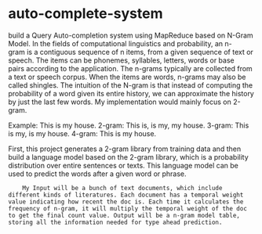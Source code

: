 # auto-complete-system

build a Query Auto-completion system using MapReduce based on N-Gram Model. 
In the fields of computational linguistics and probability, an n-gram is a contiguous sequence of n items, from a given sequence of text or speech. The items can be phonemes, syllables, letters, words or base pairs according to the application. The n-grams typically are collected from a text or speech corpus. When the items are words, n-grams may also be called shingles.
      The intuition of the N-gram is that instead of computing the probability of a word given its entire history, we can approximate the history by just the last few words. My implementation would mainly focus on 2-gram.

Example: This is my house.  2-gram: This is, is my, my house. 3-gram: This is my, is my house. 4-gram: This is my house.

First, this project generates a 2-gram library from training data and then build a language model based on the 2-gram library, which is a probability distribution over entire sentences or texts. This language model can be used to predict the words after a given word or phrase.

        My Input will be a bunch of text documents, which include different kinds of literatures. Each document has a temporal weight value indicating how recent the doc is. Each time it calculates the frequency of n-gram, it will multiply the temporal weight of the doc to get the final count value. Output will be a n-gram model table, storing all the information needed for type ahead prediction.  
